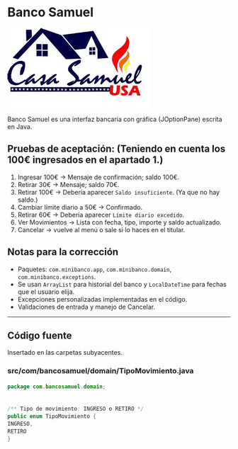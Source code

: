 # Banco Samuel

![img.png](img.png)


Banco Samuel es una interfaz bancaria  con  gráfica (JOptionPane) escrita en Java.




## Pruebas de aceptación: (Teniendo en cuenta los 100€ ingresados en el apartado 1.)
1. Ingresar 100€ -> Mensaje de confirmación; saldo 100€.
2. Retirar 30€ -> Mensaje; saldo 70€.
3. Retirar 100€ -> Debería aparecer `Saldo insuficiente`. (Ya que no hay saldo.)
4. Cambiar límite diario a 50€ -> Confirmado.
5. Retirar 60€ -> Debería aparecer `Límite diario excedido`.
6. Ver Movimientos -> Lista con fecha, tipo, importe y saldo actualizado.
7. Cancelar -> vuelve al menú o sale si lo haces en el titular.


## Notas para la corrección
- Paquetes: `com.minibanco.app`, `com.minibanco.domain`, `com.minibanco.exceptions`.
- Se usan `ArrayList` para historial del banco y `LocalDateTime` para fechas que el usuario elija.
- Excepciones personalizadas implementadas en el código.
- Validaciones de entrada y manejo de Cancelar.


---


## Código fuente

Insertado en las carpetas subyacentes.

### src/com/bancosamuel/domain/TipoMovimiento.java
```java
package com.bancosamuel.domain;


/** Tipo de movimiento: INGRESO o RETIRO */
public enum TipoMovimiento {
INGRESO,
RETIRO
}